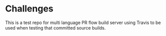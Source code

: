 # Challenges

This is a test repo for multi language PR flow build server using Travis to be used when testing that committed source builds.

